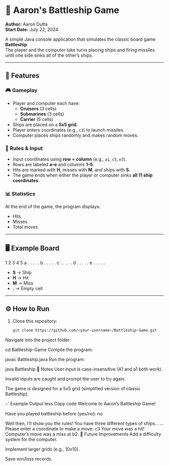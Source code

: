 # 🚢 Aaron's Battleship Game

**Author:** Aaron Dutta  
**Start Date:** July 22, 2024  

A simple Java console application that simulates the classic board game **Battleship**.  
The player and the computer take turns placing ships and firing missiles until one side sinks all of the other’s ships.

---

## 📖 Features

### 🎮 Gameplay
- Player and computer each have:
  - **Cruisers** (3 cells)
  - **Submarines** (3 cells)
  - **Carrier** (5 cells)
- Ships are placed on a **5x5 grid**.
- Player enters coordinates (e.g., `c3`) to launch missiles.
- Computer places ships randomly and makes random moves.

### 🧾 Rules & Input
- Input coordinates using **row + column** (e.g., `a1`, `c5`, `e3`).
- Rows are labeled **a–e** and columns **1–5**.
- Hits are marked with **H**, misses with **M**, and ships with **S**.
- The game ends when either the player or computer sinks **all 11 ship coordinates**.

### 📊 Statistics
At the end of the game, the program displays:
- Hits
- Misses
- Total moves

---

## 🖥️ Example Board

1 2 3 4 5
a . . . . .
b . . . . .
c . . . . .
d . . . . .
e . . . . .


- **S** → Ship  
- **H** → Hit  
- **M** → Miss  
- **.** → Empty cell  

---

## ⚙️ How to Run

1. Clone this repository:
   ```bash
   git clone https://github.com/<your-username>/Battleship-Game.git
Navigate into the project folder:

cd Battleship-Game
Compile the program:

javac Battleship.java
Run the program:

java Battleship
📌 Notes
User input is case-insensitive (A1 and a1 both work).

Invalid inputs are caught and prompt the user to try again.

The game is designed for a 5x5 grid (simplified version of classic Battleship).

✅ Example Output
less
Copy code
Welcome to Aaron’s Battleship Game!

Have you played battleship before (yes/no): no

Well then, I’ll show you the rules!
You have three different types of ships...
...
Please enter a coordinate to make a move: c3
Your move was a hit!
Computer’s move was a miss at b2.
🎯 Future Improvements
Add a difficulty system for the computer.

Implement larger grids (e.g., 10x10).

Save win/loss records.

